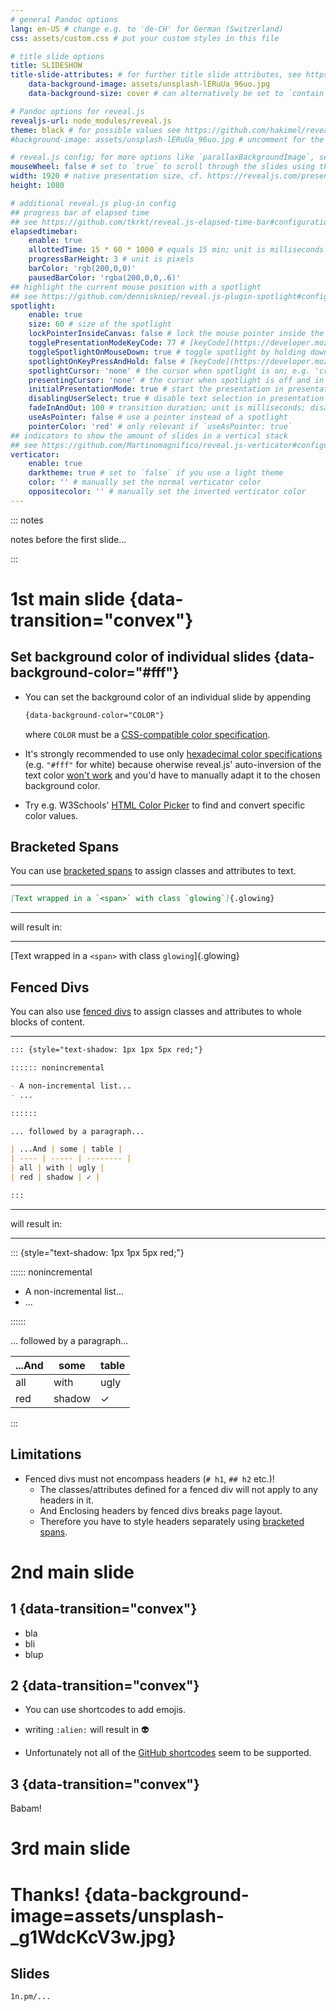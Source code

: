 ```yaml
---
# general Pandoc options
lang: en-US # change e.g. to 'de-CH' for German (Switzerland)
css: assets/custom.css # put your custom styles in this file

# title slide options
title: SLIDESHOW
title-slide-attributes: # for further title slide attributes, see https://pandoc.org/MANUAL.html#background-in-reveal.js-and-beamer
    data-background-image: assets/unsplash-lERuUa_96uo.jpg
    data-background-size: cover # can alternatively be set to `contain` for letterboxing

# Pandoc options for reveal.js
revealjs-url: node_modules/reveal.js
theme: black # for possible values see https://github.com/hakimel/reveal.js#theming
#background-image: assets/unsplash-lERuUa_96uo.jpg # uncomment for the same background image on every slide

# reveal.js config; for more options like `parallaxBackgroundImage`, see https://revealjs.com/config/
mouseWheel: false # set to `true` to scroll through the slides using the mouse wheel / touchpad
width: 1920 # native presentation size, cf. https://revealjs.com/presentation-size/
height: 1080

# additional reveal.js plug-in config
## progress bar of elapsed time
## see https://github.com/tkrkt/reveal.js-elapsed-time-bar#configurations
elapsedtimebar:
    enable: true
    allottedTime: 15 * 60 * 1000 # equals 15 min; unit is milliseconds
    progressBarHeight: 3 # unit is pixels
    barColor: 'rgb(200,0,0)'
    pausedBarColor: 'rgba(200,0,0,.6)'
## highlight the current mouse position with a spotlight
## see https://github.com/denniskniep/reveal.js-plugin-spotlight#configuration
spotlight:
    enable: true
    size: 60 # size of the spotlight
    lockPointerInsideCanvas: false # lock the mouse pointer inside the presentation
    togglePresentationModeKeyCode: 77 # [keyCode](https://developer.mozilla.org/docs/Web/API/KeyboardEvent/keyCode) to toggle presentation mode; visit <https://keycode.info/> to easily determine keyCodes (77 = m); disabled when set to `false`
    toggleSpotlightOnMouseDown: true # toggle spotlight by holding down the mouse key
    spotlightOnKeyPressAndHold: false # [keyCode](https://developer.mozilla.org/docs/Web/API/KeyboardEvent/keyCode) to toggle spotlight; visit <https://keycode.info/> to easily determine keyCodes; disabled when set to `false`
    spotlightCursor: 'none' # the cursor when spotlight is on; e.g. 'crosshair'
    presentingCursor: 'none' # the cursor when spotlight is off and in presentation mode; e.g. 'default'
    initialPresentationMode: true # start the presentation in presentation mode
    disablingUserSelect: true # disable text selection in presentation mode
    fadeInAndOut: 100 # transition duration; unit is milliseconds; disabled when set to `false`
    useAsPointer: false # use a pointer instead of a spotlight
    pointerColor: 'red' # only relevant if `useAsPointer: true`
## indicators to show the amount of slides in a vertical stack
## see https://github.com/Martinomagnifico/reveal.js-verticator#configuration
verticator:
    enable: true
    darktheme: true # set to `false` if you use a light theme
    color: '' # manually set the normal verticator color
    oppositecolor: '' # manually set the inverted verticator color
---
```


::: notes

notes before the first slide...

:::

# 1st main slide {data-transition="convex"}

## Set background color of individual slides {data-background-color="#fff"}

- You can set the background color of an individual slide by appending

    ```css
    {data-background-color="COLOR"}
    ```

    where `COLOR` must be a [CSS-compatible color specification](https://en.wikipedia.org/wiki/Web_colors#CSS_colors).

- It's strongly recommended to use only [hexadecimal color specifications](https://en.wikipedia.org/wiki/Web_colors#Hex_triplet) (e.g. `"#fff"` for white) because oherwise reveal.js' auto-inversion of the text color [won't work](https://github.com/Martinomagnifico/reveal.js-verticator#configuration) and you'd have to manually adapt it to the chosen background color.

- Try e.g. W3Schools' [HTML Color Picker](https://www.w3schools.com/colors/colors_picker.asp) to find and convert specific color values.

## Bracketed Spans

You can use [bracketed spans](https://pandoc.org/MANUAL.html#extension-bracketed_spans) to assign classes and attributes to text.

---

```md
[Text wrapped in a `<span>` with class `glowing`]{.glowing}
```

---

will result in:

---

[Text wrapped in a `<span>` with class `glowing`]{.glowing}

## Fenced Divs

You can also use [fenced divs](https://pandoc.org/MANUAL.html#extension-fenced_divs) to assign classes and attributes to whole blocks of content.

---

```md
::: {style="text-shadow: 1px 1px 5px red;"}

:::::: nonincremental

- A non-incremental list...
- ...

::::::

... followed by a paragraph...

| ...And | some | table |
| ---- | ----- | -------- |
| all | with | ugly |
| red | shadow | ✓ |

:::
```

---

will result in:

---

::: {style="text-shadow: 1px 1px 5px red;"}

:::::: nonincremental

- A non-incremental list...
- ...

::::::

... followed by a paragraph...

| ...And | some | table |
| ---- | ----- | -------- |
| all | with | ugly |
| red | shadow | ✓ |

:::

## Limitations

- Fenced divs must not encompass headers (`# h1`, `## h2` etc.)!
  - The classes/attributes defined for a fenced div will not apply to any headers in it.
  - And Enclosing headers by fenced divs breaks page layout.
  - Therefore you have to style headers separately using [bracketed spans](#bracketed-spans).

# 2nd main slide

## 1 {data-transition="convex"}

- bla
- bli
- blup

## 2 {data-transition="convex"}

- You can use shortcodes to add emojis.

- writing `:alien:` will result in :alien:

- Unfortunately not all of the [GitHub shortcodes](https://github.com/ikatyang/emoji-cheat-sheet#readme) seem to be supported.

## 3 {data-transition="convex"}

Babam!

# 3rd main slide

# Thanks! {data-background-image=assets/unsplash-_g1WdcKcV3w.jpg}

## Slides

`1n.pm/...`
